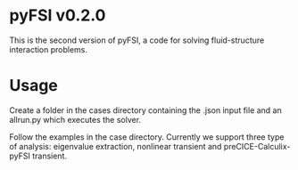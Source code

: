 # pyFSI v0.2.0

This is the second version of pyFSI, a code for solving fluid-structure interaction problems.

# Usage

Create a folder in the cases directory containing the .json input file and an allrun.py which executes the solver. 

Follow the examples in the case directory. Currently we support three type of analysis: eigenvalue extraction, nonlinear transient and preCICE-Calculix-pyFSI transient. 

